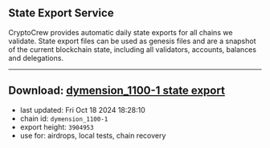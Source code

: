## State Export Service
CryptoCrew provides automatic daily state exports for all chains we validate. State export files can be used as genesis files and are a snapshot of the current blockchain state, including all validators, accounts, balances and delegations.

---
**Download: [dymension_1100-1 state export](https://dl-eu2.ccvalidators.com/SERVICE/dymension/dymension_1100-1_export_3904953.json)**
---

- last updated: Fri Oct 18 2024 18:28:10
- chain id: `dymension_1100-1`
- export height: `3904953`
- use for: airdrops, local tests, chain recovery

